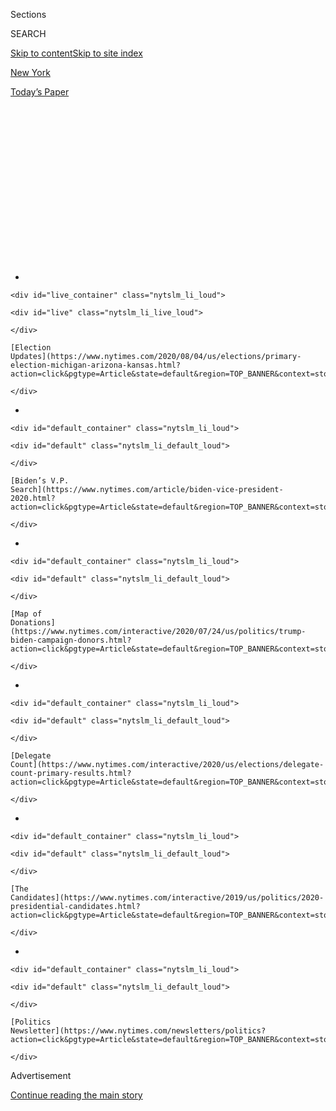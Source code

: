 <div id="app">

<div>

<div>

<div>

<div class="NYTAppHideMasthead css-1q2w90k e1suatyy0">

<div class="section css-ui9rw0 e1suatyy2">

<div class="css-eph4ug er09x8g0">

<div class="css-6n7j50">

</div>

<span class="css-1dv1kvn">Sections</span>

<div class="css-10488qs">

<span class="css-1dv1kvn">SEARCH</span>

</div>

[Skip to content](#site-content)[Skip to site index](#site-index)

</div>

<div id="masthead-section-label" class="css-1wr3we4 eaxe0e00">

[New
York](https://www.nytimes.com/section/nyregion)

</div>

<div class="css-10698na e1huz5gh0">

</div>

</div>

<div id="masthead-bar-one" class="section hasLinks css-15hmgas e1csuq9d3">

<div class="css-uqyvli e1csuq9d0">

</div>

<div class="css-1uqjmks e1csuq9d1">

</div>

<div class="css-9e9ivx">

[](https://myaccount.nytimes.com/auth/login?response_type=cookie&client_id=vi)

</div>

<div class="css-1bvtpon e1csuq9d2">

[Today’s
Paper](https://www.nytimes.com/section/todayspaper)

</div>

</div>

</div>

</div>

<div data-aria-hidden="false">

<div id="site-content" data-role="main">

<div>

<div class="css-1aor85t" style="opacity:0.000000001;z-index:-1;visibility:hidden">

<div class="css-1hqnpie">

<div class="css-epjblv">

<span class="css-17xtcya">[New
York](/section/nyregion)</span><span class="css-x15j1o">|</span><span class="css-fwqvlz">Why
the Botched N.Y.C. Primary Has Become the November
Nightmare</span>

</div>

<div class="css-k008qs">

<div class="css-1iwv8en">

<span class="css-18z7m18"></span>

<div>

</div>

</div>

<span class="css-1n6z4y">https://nyti.ms/2XlVlgx</span>

<div class="css-1705lsu">

<div class="css-4xjgmj">

<div class="css-4skfbu" data-role="toolbar" data-aria-label="Social Media Share buttons, Save button, and Comments Panel with current comment count" data-testid="share-tools">

  - 
  - 
  - 
  - 
    
    <div class="css-6n7j50">
    
    </div>

  - 
  - 

</div>

</div>

</div>

</div>

</div>

</div>

<div id="NYT_TOP_BANNER_REGION" class="css-13pd83m">

<div>

<div id="styln-elections-notifications-menu" class="section interactive-content interactive-size-medium css-1edisqu">

<div class="css-17ih8de interactive-body">

<div class="nytslm_innerContainer" data-aria-live="polite">

<div class="nytslm_title">

</div>

  - 
    
    <div id="live_container" class="nytslm_li_loud">
    
    <div id="live" class="nytslm_li_live_loud">
    
    </div>
    
    [Election
    Updates](https://www.nytimes.com/2020/08/04/us/elections/primary-election-michigan-arizona-kansas.html?action=click&pgtype=Article&state=default&region=TOP_BANNER&context=storylines_menu)
    
    </div>

  - 
    
    <div id="default_container" class="nytslm_li_loud">
    
    <div id="default" class="nytslm_li_default_loud">
    
    </div>
    
    [Biden’s V.P.
    Search](https://www.nytimes.com/article/biden-vice-president-2020.html?action=click&pgtype=Article&state=default&region=TOP_BANNER&context=storylines_menu)
    
    </div>

  - 
    
    <div id="default_container" class="nytslm_li_loud">
    
    <div id="default" class="nytslm_li_default_loud">
    
    </div>
    
    [Map of
    Donations](https://www.nytimes.com/interactive/2020/07/24/us/politics/trump-biden-campaign-donors.html?action=click&pgtype=Article&state=default&region=TOP_BANNER&context=storylines_menu)
    
    </div>

  - 
    
    <div id="default_container" class="nytslm_li_loud">
    
    <div id="default" class="nytslm_li_default_loud">
    
    </div>
    
    [Delegate
    Count](https://www.nytimes.com/interactive/2020/us/elections/delegate-count-primary-results.html?action=click&pgtype=Article&state=default&region=TOP_BANNER&context=storylines_menu)
    
    </div>

  - 
    
    <div id="default_container" class="nytslm_li_loud">
    
    <div id="default" class="nytslm_li_default_loud">
    
    </div>
    
    [The
    Candidates](https://www.nytimes.com/interactive/2019/us/politics/2020-presidential-candidates.html?action=click&pgtype=Article&state=default&region=TOP_BANNER&context=storylines_menu)
    
    </div>

  - 
    
    <div id="default_container" class="nytslm_li_loud">
    
    <div id="default" class="nytslm_li_default_loud">
    
    </div>
    
    [Politics
    Newsletter](https://www.nytimes.com/newsletters/politics?action=click&pgtype=Article&state=default&region=TOP_BANNER&context=storylines_menu)
    
    </div>

</div>

</div>

</div>

</div>

</div>

<div id="top-wrapper" class="css-1sy8kpn">

<div id="top-slug" class="css-l9onyx">

Advertisement

</div>

[Continue reading the main
story](#after-top)

<div class="ad top-wrapper" style="text-align:center;height:100%;display:block;min-height:250px">

<div id="top" class="place-ad" data-position="top" data-size-key="top">

</div>

</div>

<div id="after-top">

</div>

</div>

<div>

<div id="sponsor-wrapper" class="css-1hyfx7x">

<div id="sponsor-slug" class="css-19vbshk">

Supported by

</div>

[Continue reading the main
story](#after-sponsor)

<div id="sponsor" class="ad sponsor-wrapper" style="text-align:center;height:100%;display:block">

</div>

<div id="after-sponsor">

</div>

</div>

<div class="css-186x18t">

</div>

<div class="css-1vkm6nb ehdk2mb0">

# Why the Botched N.Y.C. Primary Has Become the November Nightmare

</div>

Nearly six weeks later, two congressional races remain undecided, and
officials are trading blame over the mishandling of tens of thousands of
mail-in ballots.

<div class="css-79elbk" data-testid="photoviewer-wrapper">

<div class="css-z3e15g" data-testid="photoviewer-wrapper-hidden">

</div>

<div class="css-1a48zt4 ehw59r15" data-testid="photoviewer-children">

![<span class="css-16f3y1r e13ogyst0" data-aria-hidden="true">Problems
plagued New York City’s June 23 primary, and weeks later Board of
Elections staff members were still tallying
ballots.</span><span class="css-cnj6d5 e1z0qqy90" itemprop="copyrightHolder"><span class="css-1ly73wi e1tej78p0">Credit...</span><span><span>Victor
J. Blue for The New York
Times</span></span></span>](https://static01.nyt.com/images/2020/07/31/nyregion/00nyvoting-02/00nyvoting-02-articleLarge.jpg?quality=75&auto=webp&disable=upscale)

</div>

</div>

<div class="css-18e8msd">

<div class="css-vp77d3 epjyd6m0">

<div class="css-hus3qt ey68jwv0" data-aria-hidden="true">

[![Jesse
McKinley](https://static01.nyt.com/images/2018/02/20/multimedia/author-jesse-mckinley/author-jesse-mckinley-thumbLarge.jpg
"Jesse McKinley")](https://www.nytimes.com/by/jesse-mckinley)

</div>

<div class="css-1baulvz">

By [<span class="css-1baulvz last-byline" itemprop="name">Jesse
McKinley</span>](https://www.nytimes.com/by/jesse-mckinley)

</div>

</div>

  - 
    
    <div class="css-ld3wwf e16638kd2">
    
    Published Aug. 3, 2020Updated Aug. 4, 2020,
    <span class="css-epvm6">2:19 p.m.
    ET</span>
    
    </div>

  - 
    
    <div class="css-4xjgmj">
    
    <div class="css-pvvomx" data-role="toolbar" data-aria-label="Social Media Share buttons, Save button, and Comments Panel with current comment count" data-testid="share-tools">
    
      - 
      - 
      - 
      - 
        
        <div class="css-6n7j50">
        
        </div>
    
      - 
      - 
    
    </div>
    
    </div>

</div>

</div>

<div class="section meteredContent css-1r7ky0e" name="articleBody" itemprop="articleBody">

<div class="css-1fanzo5 StoryBodyCompanionColumn">

<div class="css-53u6y8">

Election officials in New York City widely distributed mail-in ballots
for the primary on June 23, which featured dozens of hard-fought races.
The officials had hoped to make voting much easier, but they did not
seem prepared for the response: more than 10 times the number of
absentee ballots received in recent elections in the city.

Now, nearly six weeks later, two closely watched congressional races
remain undecided, and major delays in counting a deluge of 400,000
[mail-in
ballots](https://www.nytimes.com/2020/08/03/us/politics/trump-mail-in-voting.html)
and other problems are being cited as examples of the challenges facing
the nation as it looks toward conducting the November general election
during the pandemic.

Gov. Andrew M. Cuomo and other officials are trading blame for the
botched counting in the city, and the Postal Service is coming under
criticism over whether it is equipped to handle the sharp increase in
absentee ballots.

Election lawyers said one area of concern in New York City was that
mail-in ballots have prepaid return envelopes. The Postal Service
apparently had difficulty processing some of them correctly and, as a
result, an unknown number of votes — perhaps thousands — may have been
wrongfully disqualified because of a lack of a postmark.

</div>

</div>

<div class="css-1fanzo5 StoryBodyCompanionColumn">

<div class="css-53u6y8">

Thousands more ballots in the city were discarded by election officials
for minor errors, or not even sent to voters until the day before the
primary, making it all but impossible for the ballots to be returned in
time.

In recent days, President Trump has also jumped into the fray,
repeatedly citing the primary in New York City for his unfounded claims
that mail-in voting is susceptible to fraud. There is no evidence that
the primary results were tainted by criminal malfeasance, according to a
wide array of election officials and representatives of campaigns.

Still, candidates and political analysts are warning that government
officials at all levels need to take urgent action to avoid a nightmare
in November.

“This election is a canary in the coal mine,” said Suraj Patel, a
Democrat running for Congress in a district that includes parts of
Manhattan, Brooklyn and Queens, who has filed a federal lawsuit over the
primary.

Mr. Patel trails the incumbent, Representative Carolyn B. Maloney, by
some 3,700 votes, though more than 12,000 ballots have been
disqualified, including about 1,200 that were missing postmarks, he
said.

</div>

</div>

<div class="css-1fanzo5 StoryBodyCompanionColumn">

<div class="css-53u6y8">

He is among the plaintiffs in a lawsuit filed in July that is asking a
federal court to order election officials to count disqualified ballots.
The lawsuit included testimony that election officials had mailed out
more than 34,000 ballots one day before the June 23
primary.

<div id="NYT_MAIN_CONTENT_1_REGION" class="css-9tf9ac">

<div>

<div id="styln-nfldraft-updates-block" class="section interactive-content interactive-size-medium css-1ftcdic">

<div class="css-17ih8de interactive-body">

<div id="styln-briefing-block" data-asset-id="">

<div class="briefing-block-header-section">

# [Latest Updates: 2020 Election](https://www.nytimes.com/2020/08/04/us/elections/primary-election-michigan-arizona-kansas.html?action=click&pgtype=Article&state=default&region=MAIN_CONTENT_1&context=storylines_live_updates)

<div class="briefing-block-ts">

Updated 2020-08-04T19:32:25.304Z

</div>

</div>

  - [Two G.O.P. Senate primaries offer — what else? — a test of loyalty
    to
    Trump.](https://www.nytimes.com/2020/08/04/us/elections/primary-election-michigan-arizona-kansas.html?action=click&pgtype=Article&state=default&region=MAIN_CONTENT_1&context=storylines_live_updates#link-3924dd44)
  - [President Trump is suddenly a big supporter of mail-in voting — in
    Florida.](https://www.nytimes.com/2020/08/04/us/elections/primary-election-michigan-arizona-kansas.html?action=click&pgtype=Article&state=default&region=MAIN_CONTENT_1&context=storylines_live_updates#link-32b39e33)
  - [Election experts warn Congress about widespread disenfranchisement
    of voters of color in
    November.](https://www.nytimes.com/2020/08/04/us/elections/primary-election-michigan-arizona-kansas.html?action=click&pgtype=Article&state=default&region=MAIN_CONTENT_1&context=storylines_live_updates#link-6d019753)

<div class="briefing-block-footer">

<div class="briefing-block-footer-meta">

[See more
updates](https://www.nytimes.com/2020/08/04/us/elections/primary-election-michigan-arizona-kansas.html?action=click&pgtype=Article&state=default&region=MAIN_CONTENT_1&context=storylines_live_updates)

</div>

</div>

</div>

</div>

</div>

</div>

</div>

A winner has also not been declared in a congressional district in the
Bronx, where Ritchie Torres, a Democratic city councilman, holds a
comfortable lead over several other contenders.

Other states and localities had vote-by-mail primaries during the
pandemic, with some scattered reports of problems — though nothing on
the scale of New York City’s weekslong process. Even before the
outbreak, the city’s Board of Elections had a reputation as a troubled
agency that ran elections [rife with
problems](https://www.nytimes.com/2018/11/07/nyregion/voting-problems-nyc-.html).

New York City election officials insisted last week that [they were
doing their
best](https://www.nytimes.com/2020/07/17/nyregion/election-absentee-ballots-primary.html)
under the extraordinary circumstances.

They pointed out the difficulties in protecting election workers from
the coronavirus, and cited [state
laws](https://www.nysenate.gov/legislation/laws/ELN/9-209) requiring the
disqualification of ballots for various small errors — including missing
signatures on ballot envelopes or envelopes sealed with tape — for
contributing to the high number of invalidated ballots.

Election officials also said the changing plans for the state’s
presidential primary — it was [initially
canceled](https://www.nytimes.com/2020/04/27/us/politics/democratic-primary-canceled-coronavirus.html)
before being reinstated by the courts — had delayed the process of
sending out absentee ballots.

The city’s Board of Elections is not expected to certify the vote until
Tuesday. Thirteen weeks later, on Nov. 3, the state and city could face
another crush of absentee ballots.

</div>

</div>

<div class="css-1fanzo5 StoryBodyCompanionColumn">

<div class="css-53u6y8">

Frederic M. Umane, the board’s secretary, defended the handling of the
election, calling the ballot-counting process “slow, but accurate and
open.”

He said the board’s operation was greatly affected by the outbreak.

“Our staff was decimated by Covid,” Mr. Umane said, noting the board had
about 350 permanent workers and other temporary workers, many of whom
were sick and could not work before the primary.

Mr. Umane said the board might need hundreds more workers for the
November election.

Primaries were conducted across the state, but New York City seemed to
encounter the biggest problems, in part because it had many closely
contested races and substantial voter participation.

Mr. Cuomo, a third-term Democrat, acknowledged last week that the
primary was flawed, likening mail-in voting to other “systems that we
were working on but were not ready,” such as remote learning and
telemedicine, and suggesting the problem lay at a local level.

“We did have — not we — boards of elections had operational issues, some
better, some worse, and they have to learn from them,” Mr. Cuomo said.
“And we want to get the lessons and make the system better and make it
better for November.”

A person familiar with the internal operation of the city’s Board of
Elections, but not authorized to speak on the record, said that having
to increase the number of mail-in ballots had caused enormous struggles
at the agency.

“Imagine saying, ‘I’m having a dinner party for 10 people,’ and then
they say, ‘No, it’s 100 people,’” the person said. “It’s a very deep
learning curve.”

</div>

</div>

<div class="css-1fanzo5 StoryBodyCompanionColumn">

<div class="css-53u6y8">

The person added that the board made missteps along the way, including
not hiring enough people to count the absentee ballots. Even the vendors
hired to produce the ballots seemed overwhelmed.

In comments on Saturday, Mr. Cuomo said his administration had offered
help to local election boards, including “personnel to do counting,”
though no boards seemed to take the state up on its offer. He also noted
that some boards did not start counting ballots until the second week of
July. “Well, what was that?” he said.

Mr. Trump has repeatedly referred to the New York primary over the last
two weeks, warning that the “same thing would happen, but on massive
scale” across the country on Nov. 3.

</div>

</div>

<div class="css-cfo9c3">

</div>

<div class="css-1fanzo5 StoryBodyCompanionColumn">

<div class="css-53u6y8">

The president returned to the topic on Thursday as means of justifying
his suggestion that the general election might need to be postponed, a
trial balloon that was [widely panned by even his fellow
Republicans](https://www.nytimes.com/2020/07/31/us/politics/trump-tweet-democracy.html).

New York State lawmakers said they had responded to the problems last
month by approving a roster of fixes [to the vote-by-mail
system](https://www.nysenate.gov/newsroom/press-releases/senate-majority-advances-automatic-voter-registration-system-strengthens),
though it was not clear if Mr. Cuomo would sign the bills. Among other
changes, the legislation would allow the counting of ballots received
shortly after the election [without
postmarks](https://www.nysenate.gov/legislation/bills/2019/s8799/amendment/a)
and would require officials to [notify voters of small
errors](https://www.nysenate.gov/legislation/bills/2019/s8370/amendment/b)
in their ballot envelopes.

</div>

</div>

<div class="css-1fanzo5 StoryBodyCompanionColumn">

<div class="css-53u6y8">

Election experts pointed to an array of causes for the issues in the
primary: In late April, as the toll from the coronavirus mounted, [Mr.
Cuomo ordered a wide expansion of absentee
voting](https://www.governor.ny.gov/news/amid-ongoing-covid-19-pandemic-governor-cuomo-issues-executive-order-make-sure-every-new-yorker),
sending every New Yorker eligible to vote in the primary an application
for an absentee ballot.

</div>

</div>

<div class="css-79elbk" data-testid="photoviewer-wrapper">

<div class="css-z3e15g" data-testid="photoviewer-wrapper-hidden">

</div>

<div class="css-1a48zt4 ehw59r15" data-testid="photoviewer-children">

![<span class="css-16f3y1r e13ogyst0" data-aria-hidden="true">Councilman
Ritchie Torres, right, is leading in his Bronx congressional race, but
has not been declared the
winner.</span><span class="css-cnj6d5 e1z0qqy90" itemprop="copyrightHolder"><span class="css-1ly73wi e1tej78p0">Credit...</span><span>Gabriela
Bhaskar for The New York
Times</span></span>](https://static01.nyt.com/images/2020/07/31/nyregion/00nyvoting4/00nyvoting4-articleLarge.jpg?quality=75&auto=webp&disable=upscale)

</div>

</div>

<div class="css-1fanzo5 StoryBodyCompanionColumn">

<div class="css-53u6y8">

While the intention may have been to encourage voting, the
infrastructure lagged: Until a wave of changes approved in 2019, New
York [had been behind other states in adopting measures like early
voting](https://www.nytimes.com/2019/01/10/nyregion/voting-reform-election-ny.html).

“The state has long had some of the strictest rules when it comes to
being able to cast an absentee ballot, and it wasn’t built to support
the increased volume,” said Lawrence Norden, director of the Election
Reform Program at the Brennan Center for Justice.

The counting of absentee ballots is more labor intensive than machine
counts of in-person votes, which in the past had made up more than 90
percent of New York’s election returns. Jerry H. Goldfeder, a veteran
election lawyer, said the board did not have enough money to hire
workers to process absentee ballots.

“They could have asked for money and hired more staff, because they knew
in advance they were going to get an avalanche of absentee ballots,” Mr.
Goldfeder said. “There’s nothing magical about that.”

In all, the New York City Board of Elections sent more than 750,000
ballots with prepaid return envelopes, and some 400,000 were mailed
back. Postage on prepaid envelopes costs less than a stamp and is
charged to the payer only if used.

Prepaid envelopes are not typically postmarked by the post office’s
sorting systems, though the Postal Service recommends that ballot
envelopes use a special bar code to help identify them. Officials say
they make every effort to identify ballots and assure a postmark, a
critical element in determining if ballots were sent by the Election Day
deadline.

</div>

</div>

<div class="css-1fanzo5 StoryBodyCompanionColumn">

<div class="css-53u6y8">

That means going so far as to use human “gatekeepers” to backstop the
Postal Service’s massive computerized sorting systems, who pull ballot
envelopes out, one at a time, and feed them through a cancellation
machine to assure a
postmark.

</div>

</div>

<div class="css-79elbk" data-testid="photoviewer-wrapper">

<div class="css-z3e15g" data-testid="photoviewer-wrapper-hidden">

</div>

<div class="css-1a48zt4 ehw59r15" data-testid="photoviewer-children">

<div class="css-1xdhyk6 erfvjey0">

<span class="css-1ly73wi e1tej78p0">Image</span>

<div class="css-zjzyr8">

<div data-testid="lazyimage-container" style="height:257.77777777777777px">

</div>

</div>

</div>

<span class="css-16f3y1r e13ogyst0" data-aria-hidden="true">The city’s
Board of Elections sent over 750,000 mail-in ballots, and about 400,000
were
returned.</span><span class="css-cnj6d5 e1z0qqy90" itemprop="copyrightHolder"><span class="css-1ly73wi e1tej78p0">Credit...</span><span>Victor
J. Blue for The New York Times</span></span>

</div>

</div>

<div class="css-1fanzo5 StoryBodyCompanionColumn">

<div class="css-53u6y8">

But it was far from foolproof: Michael Calabrese, a manager at the
Postal Service’s [Manhattan processing
plant](https://www.uspsoig.gov/document/new-york-morgan-processing-and-distribution-center-efficiency),
could only confirm that extra gatekeepers were on hand to locate stray
ballots on Election Day itself.

Even so, some unmarked ballots got through.

“It’s not a 100 percent process,” he said, under questioning from Judge
Analisa Torres of Federal District Court in Manhattan. “It’s not
something we could normally do, but in order to capture and read those
ballots, we did that.”

The postal agency defended its performance, but also acknowledged that
“some ballots may not have been postmarked.” It said it would take
“action to resolve the issue going forward.”

“We continue to work with the secretary of state and all New York boards
of election and look forward to a successful general election,” Xavier
C. Hernandez, a Postal Service spokesman, said.

Bruce Gyory, a Democratic political consultant, said the state and city
needed to drastically increase election staff for November. “This is
logistics,” Mr. Gyory said. “It isn’t rocket science.”

</div>

</div>

<div class="css-1fanzo5 StoryBodyCompanionColumn">

<div class="css-53u6y8">

He added that such steps could make it more difficult for Mr. Trump to
cite problems in New York to dispute the results of the general
election.

“He is trying to create doubt,” Mr. Gyory said. “Because he knows he’s
going to lose the election if things don’t change.”

Jeffery C. Mays, Luis Ferré-Sadurní and Emma G. Fitzsimmons contributed
reporting.

</div>

</div>

</div>

<div>

</div>

<div>

</div>

<div id="NYT_BELOW_MAIN_CONTENT_REGION">

<div>

<div id="STLYN_guide_v1_STYLN_guide_a" class="section css-l08pwh interactive-content interactive-size-medium">

<div class="css-17ih8de interactive-body">

<div class="g-story g-freebird g-max-limit" data-preview-slug="styln-scroll-guide">

</div>

<div id="g-electionguide-id" class="g-electionguide">

<div class="g-electionguide-container">

<div class="g-electionguide-wrapper">

<div class="g-electionguide-logo">

</div>

# Our 2020 Election Guide

Updated Aug. 4, 2020

  - 
    
    -----
    
    ## The Latest
    
      - Five states are holding primary elections Tuesday, with voters
        in Arizona, Kansas, Michigan, Missouri and Washington State
        choosing nominees for Congress and local offices. [Follow live
        election updates
        here.](https://www.nytimes.com/2020/08/04/us/elections/primary-election-michigan-arizona-kansas.html?action=click&pgtype=Article&state=default&region=BELOW_MAIN_CONTENT&context=storylines_guide)

  - 
    
    -----
    
    ## Biden’s V.P. Search
    
      - [Here are 13
        women](https://www.nytimes.com/article/biden-vice-president-2020.html?action=click&pgtype=Article&state=default&region=BELOW_MAIN_CONTENT&context=storylines_guide)
        who have been under consideration to be Joe Biden’s running
        mate, and why each might be chosen — and might not be.

  - 
    
    -----
    
    ## Keep Up With Our Coverage
    
      - Get an
        [email](https://www.nytimes.com/newsletters/politics?action=click&pgtype=Article&state=default&region=BELOW_MAIN_CONTENT&context=storylines_guide)
        recapping the day’s news
    
    <!-- end list -->
    
      - Download our mobile app on
        [iOS](https://apps.apple.com/us/app/nytimes/id284862083?ls=1&mat_click_id=5c79ae7455014fd1bd66b5610c05b8f2-20191112-16948&referrer=mat_click_id%3D5c79ae7455014fd1bd66b5610c05b8f2-20191112-16948%26link_click_id%3D722930677036718082)
        and
        [Android](http://a.localytics.com/android?id=com.nytimes.android&referrer=utm_source%3Dother_nyt_mobile_web%26utm_medium%3DWeb%2520page%26utm_term%3DGeneral%2520Mobile%2520Page%26utm_campaign%3DNYT%2520Mobile%2520General%2520Page)
        and turn on Breaking News and Politics alerts

</div>

</div>

</div>

</div>

</div>

</div>

</div>

<div>

</div>

<div>

<div id="bottom-wrapper" class="css-1ede5it">

<div id="bottom-slug" class="css-l9onyx">

Advertisement

</div>

[Continue reading the main
story](#after-bottom)

<div id="bottom" class="ad bottom-wrapper" style="text-align:center;height:100%;display:block;min-height:90px">

</div>

<div id="after-bottom">

</div>

</div>

</div>

</div>

</div>

## Site Index

<div>

</div>

## Site Information Navigation

  - [© <span>2020</span> <span>The New York Times
    Company</span>](https://help.nytimes.com/hc/en-us/articles/115014792127-Copyright-notice)

<!-- end list -->

  - [NYTCo](https://www.nytco.com/)
  - [Contact
    Us](https://help.nytimes.com/hc/en-us/articles/115015385887-Contact-Us)
  - [Work with us](https://www.nytco.com/careers/)
  - [Advertise](https://nytmediakit.com/)
  - [T Brand Studio](http://www.tbrandstudio.com/)
  - [Your Ad
    Choices](https://www.nytimes.com/privacy/cookie-policy#how-do-i-manage-trackers)
  - [Privacy](https://www.nytimes.com/privacy)
  - [Terms of
    Service](https://help.nytimes.com/hc/en-us/articles/115014893428-Terms-of-service)
  - [Terms of
    Sale](https://help.nytimes.com/hc/en-us/articles/115014893968-Terms-of-sale)
  - [Site
    Map](https://spiderbites.nytimes.com)
  - [Help](https://help.nytimes.com/hc/en-us)
  - [Subscriptions](https://www.nytimes.com/subscription?campaignId=37WXW)

</div>

</div>

</div>

</div>
